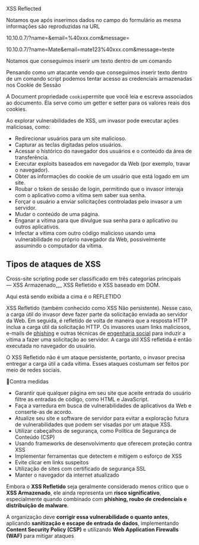 XSS Reflected 

Notamos que após inserimos dados no campo do formulário  as mesma informações são reproduzidas na URL 

10.10.0.7/?name=<script>alert("Mate")</script>&email=%40xxx.com&message=

10.10.0.7/?name=Mate&email=mate123%40xxx.com&message=teste

Notamos que conseguimos inserir um texto dentro de um comando

<script>alert(" Mate ")</script>

Pensando como um atacante vendo que conseguimos inserir texto  dentro de um comando script podemos tentar  acesso as credenciais armazenadas nos Cookie de Sessão 

<script>alert("Document.Cookie")</script>

A Document propriedade `cookie`permite que você leia e escreva associados ao documento. Ela serve como um getter e setter para os valores reais dos cookies.

Ao explorar vulnerabilidades de XSS, um invasor pode executar ações maliciosas, como:

- Redirecionar usuários para um site malicioso.
- Capturar as teclas digitadas pelos usuários.
- Acessar o histórico do navegador dos usuários e o conteúdo da área de transferência.
- Executar exploits baseados em navegador da Web (por exemplo, travar o navegador).
- Obter as informações do cookie de um usuário que está logado em um site.
- Roubar o token de sessão de login, permitindo que o invasor interaja com o aplicativo como a vítima sem saber sua senha.
- Forçar o usuário a enviar solicitações controladas pelo invasor a um servidor.
- Mudar o conteúdo de uma página.
- Enganar a vítima para que divulgue sua senha para o aplicativo ou outros aplicativos.
- Infectar a vítima com outro código malicioso usando uma vulnerabilidade no próprio navegador da Web, possivelmente assumindo o computador da vítima.
## Tipos de ataques de XSS

Cross-site scripting pode ser classificado em três categorias principais — XSS Armazenado_,_ XSS Refletido e XSS baseado em DOM.

Aqui está sendo exibida a cima é o REFLETIDO

 XSS Refletido (também conhecido como XSS Não persistente). Nesse caso, a carga útil do invasor deve fazer parte da solicitação enviada ao servidor da Web.
 Em seguida, é refletido de volta de maneira que a resposta HTTP inclua a carga útil da solicitação HTTP. Os invasores usam links maliciosos, e-mails de [phishing](https://www.kaspersky.com.br/resource-center/threats/spam-phishing) e outras técnicas de [engenharia social](https://www.kaspersky.com.br/resource-center/threats/how-to-avoid-social-engineering-attacks) para induzir a vítima a fazer uma solicitação ao servidor. A carga útil XSS refletida é então executada no navegador do usuário.

O XSS Refletido não é um ataque persistente, portanto, o invasor precisa entregar a carga útil a cada vítima. Esses ataques costumam ser feitos por meio de redes sociais.

🔁Contra medidas
- Garantir que qualquer página em seu site que aceite entrada do usuário filtre as entradas de código, como HTML e JavaScript.
- Faça a varredura em busca de vulnerabilidades de aplicativos da Web e conserte-as de acordo.
- Atualize seu site e software de servidor para evitar a exploração futura de vulnerabilidades que podem ser visadas por um ataque XSS.
- Utilizar cabeçalhos de segurança, como Política de Segurança de Conteúdo (CSP)
- Usando frameworks de desenvolvimento que oferecem proteção contra XSS
- Implementar ferramentas que detectem e mitigem o esforço de XSS
- Evite clicar em links suspeitos
- Utilização de sites com certificado de segurança SSL
- Manter o navegador da internet atualizado

Embora o **XSS Refletido** seja geralmente considerado menos crítico que o **XSS Armazenado**, ele ainda representa um **risco significativo**, especialmente quando combinado com **phishing, roubo de credenciais e distribuição de malware**.

A organização deve **corrigir essa vulnerabilidade o quanto antes**, aplicando **sanitização e escape de entrada de dados**, implementando **Content Security Policy (CSP)** e utilizando **Web Application Firewalls (WAF)** para mitigar ataques
